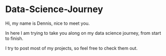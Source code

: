 # Data-Science-Journey

Hi, my name is Dennis, nice to meet you. 

In here I am trying to take you along on my data science journey, from start to finish. 

I try to post most of my projects, so feel free to check them out. 
